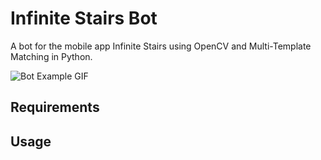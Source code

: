 # Infinite Stairs Bot

A bot for the mobile app Infinite Stairs using OpenCV and Multi-Template Matching in Python.

![Bot Example GIF](https://media.giphy.com/media/v1.Y2lkPTc5MGI3NjExNmRyNjlkeHNkMXNwNTg5MzQwcjJtd3VuNW9mczZ0enlwb2J1ZGo0MSZlcD12MV9pbnRlcm5hbF9naWZfYnlfaWQmY3Q9Zw/7dKdRBmjeVYzVQvinb/giphy-downsized-large.gif)

## Requirements

## Usage
